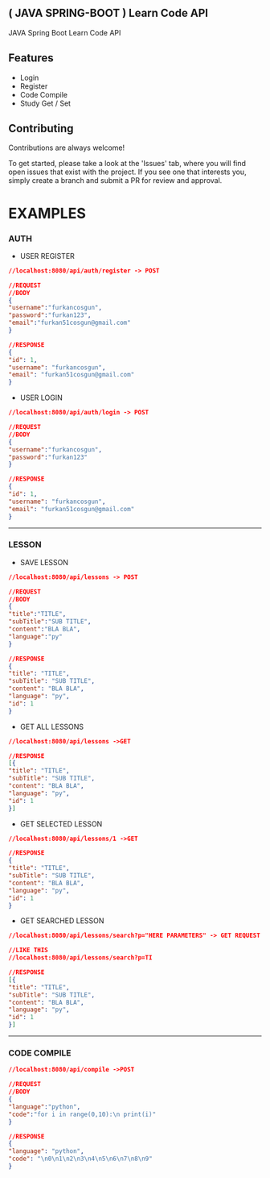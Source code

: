 

( JAVA SPRING-BOOT ) Learn Code API
-
JAVA Spring Boot Learn Code API

## Features

-   Login 
-   Register
-   Code Compile
-   Study Get / Set




## Contributing

Contributions are always welcome!

To get started, please take a look at the 'Issues' tab, where you will find open issues that exist with the project. If you see one that interests you, simply create a branch and submit a PR for review and approval.


# EXAMPLES


### AUTH

- USER REGISTER
```JSON
//localhost:8080/api/auth/register -> POST

//REQUEST
//BODY 
{
"username":"furkancosgun",
"password":"furkan123",
"email":"furkan51cosgun@gmail.com"
}

//RESPONSE
{
"id": 1,
"username": "furkancosgun",
"email": "furkan51cosgun@gmail.com"
}
```

- USER LOGIN
```JSON
//localhost:8080/api/auth/login -> POST

//REQUEST
//BODY 
{
"username":"furkancosgun",
"password":"furkan123"
}

//RESPONSE
{
"id": 1,
"username": "furkancosgun",
"email": "furkan51cosgun@gmail.com"
}
```



----


### LESSON

- SAVE LESSON
```JSON
//localhost:8080/api/lessons -> POST

//REQUEST
//BODY
{
"title":"TITLE",
"subTitle":"SUB TITLE",
"content":"BLA BLA",
"language":"py"
}

//RESPONSE
{
"title": "TITLE",
"subTitle": "SUB TITLE",
"content": "BLA BLA",
"language": "py",
"id": 1
}
```

- GET ALL LESSONS
```JSON
//localhost:8080/api/lessons ->GET

//RESPONSE
[{
"title": "TITLE",
"subTitle": "SUB TITLE",
"content": "BLA BLA",
"language": "py",
"id": 1
}]
```

- GET SELECTED LESSON
```JSON
//localhost:8080/api/lessons/1 ->GET

//RESPONSE
{
"title": "TITLE",
"subTitle": "SUB TITLE",
"content": "BLA BLA",
"language": "py",
"id": 1
}
```

- GET SEARCHED LESSON
```JSON
//localhost:8080/api/lessons/search?p="HERE PARAMETERS" -> GET REQUEST

//LIKE THIS
//localhost:8080/api/lessons/search?p=TI

//RESPONSE
[{
"title": "TITLE",
"subTitle": "SUB TITLE",
"content": "BLA BLA",
"language": "py",
"id": 1
}]
```
---
### CODE COMPILE
```JSON
//localhost:8080/api/compile ->POST

//REQUEST
//BODY
{
"language":"python",
"code":"for i in range(0,10):\n print(i)"
}

//RESPONSE
{
"language": "python",
"code": "\n0\n1\n2\n3\n4\n5\n6\n7\n8\n9"
}
```
